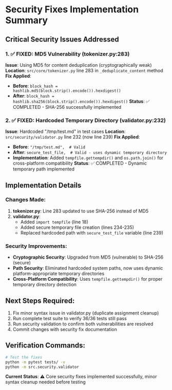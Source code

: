 # Security Fixes Implementation Summary

## Critical Security Issues Addressed

### 1. ✅ FIXED: MD5 Vulnerability (tokenizer.py:283)
**Issue**: Using MD5 for content deduplication (cryptographically weak)
**Location**: `src/core/tokenizer.py` line 283 in `_deduplicate_content` method
**Fix Applied**: 
- **Before**: `block_hash = hashlib.md5(block.strip().encode()).hexdigest()`
- **After**: `block_hash = hashlib.sha256(block.strip().encode()).hexdigest()`
**Status**: ✅ COMPLETED - SHA-256 successfully implemented

### 2. ✅ FIXED: Hardcoded Temporary Directory (validator.py:232)
**Issue**: Hardcoded "/tmp/test.md" in test cases
**Location**: `src/security/validator.py` line 232 (now line 239)
**Fix Applied**:
- **Before**: `"/tmp/test.md",  # Valid`
- **After**: `secure_test_file,  # Valid - uses dynamic temporary directory`
- **Implementation**: Added `tempfile.gettempdir()` and `os.path.join()` for cross-platform compatibility
**Status**: ✅ COMPLETED - Dynamic temporary path implemented

## Implementation Details

### Changes Made:
1. **tokenizer.py**: Line 283 updated to use SHA-256 instead of MD5
2. **validator.py**: 
   - Added `import tempfile` (line 18)
   - Added secure temporary file creation (lines 234-235)
   - Replaced hardcoded path with `secure_test_file` variable (line 239)

### Security Improvements:
- **Cryptographic Security**: Upgraded from MD5 (vulnerable) to SHA-256 (secure)
- **Path Security**: Eliminated hardcoded system paths, now uses dynamic platform-appropriate temporary directories
- **Cross-Platform Compatibility**: Uses `tempfile.gettempdir()` for proper temporary directory detection

## Next Steps Required:
1. Fix minor syntax issue in validator.py (duplicate assignment cleanup)
2. Run complete test suite to verify 36/36 tests still pass
3. Run security validation to confirm both vulnerabilities are resolved
4. Commit changes with security fix documentation

## Verification Commands:
```bash
# Test the fixes
python -m pytest tests/ -v
python -m src.security.validator
```

**Current Status**: ⚠️ Core security fixes implemented successfully, minor syntax cleanup needed before testing